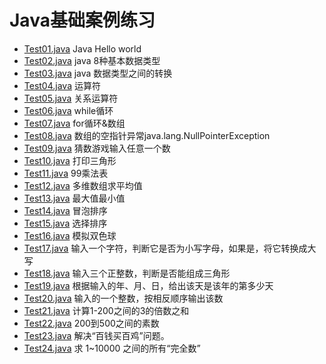 # Java基础案例练习
- [Test01.java](./Test01.java)
    Java Hello world
- [Test02.java](./Test02.java)
    java 8种基本数据类型
- [Test03.java](./Test03.java)
    java 数据类型之间的转换
- [Test04.java](./Test04.java)
    运算符
- [Test05.java](./Test05.java)
    关系运算符
- [Test06.java](./Test06.java)
    while循环
- [Test07.java](./Test07.java)
    for循环&数组
- [Test08.java](./Test08.java)
    数组的空指针异常java.lang.NullPointerException
- [Test09.java](./Test09.java)
    猜数游戏输入任意一个数
- [Test10.java](./Test10.java)
    打印三角形
- [Test11.java](./Test11.java)
    99乘法表
- [Test12.java](./Test12.java)
    多维数组求平均值
- [Test13.java](./Test13.java)
    最大值最小值
- [Test14.java](./Test14.java)
    冒泡排序
- [Test15.java](./Test15.java)
    选择排序
- [Test16.java](./Test16.java)
    模拟双色球
- [Test17.java](./Test17.java)
    输入一个字符，判断它是否为小写字母，如果是，将它转换成大写
- [Test18.java](./Test18.java)
    输入三个正整数，判断是否能组成三角形
- [Test19.java](./Test19.java)
    根据输入的年、月、日，给出该天是该年的第多少天
- [Test20.java](./Test20.java)
    输入的一个整数，按相反顺序输出该数
- [Test21.java](./Test21.java)
    计算1-200之间的3的倍数之和
- [Test22.java](./Test22.java)
    200到500之间的素数
- [Test23.java](./Test23.java)
    解决“百钱买百鸡”问题。
- [Test24.java](./Test24.java)
    求 1~10000 之间的所有“完全数”
